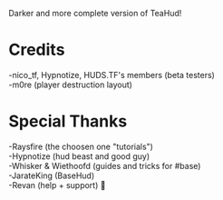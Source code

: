 Darker and more complete version of TeaHud!

# Credits

-nico_tf, Hypnotize, HUDS.TF's members (beta testers)  
-m0re (player destruction layout)

# Special Thanks

-Raysfire (the choosen one "tutorials")  
-Hypnotize (hud beast and good guy)  
-Whisker & Wiethoofd (guides and tricks for #base)  
-JarateKing (BaseHud)  
-Revan (help + support) :tea:
